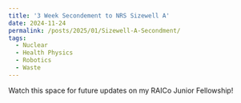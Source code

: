 ```yaml
---
title: '3 Week Secondement to NRS Sizewell A'
date: 2024-11-24
permalink: /posts/2025/01/Sizewell-A-Secondment/
tags:
  - Nuclear
  - Health Physics
  - Robotics
  - Waste
---
```


Watch this space for future updates on my RAICo Junior Fellowship!
